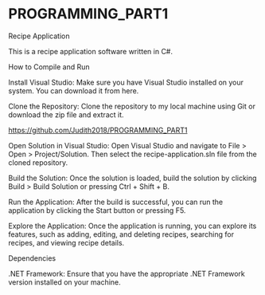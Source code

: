 # PROGRAMMING_PART1

Recipe Application

This is a recipe application software written in C#.

How to Compile and Run

Install Visual Studio: Make sure you have Visual Studio installed on your system. You can download it from here.

Clone the Repository: Clone the repository to my local machine using Git or download the zip file and extract it.

https://github.com/Judith2018/PROGRAMMING_PART1

Open Solution in Visual Studio: Open Visual Studio and navigate to File > Open > Project/Solution. Then select the recipe-application.sln file from the cloned repository.

Build the Solution: Once the solution is loaded, build the solution by clicking Build > Build Solution or pressing Ctrl + Shift + B.

Run the Application: After the build is successful, you can run the application by clicking the Start button or pressing F5.

Explore the Application: Once the application is running, you can explore its features, such as adding, editing, and deleting recipes, searching for recipes, and viewing recipe details.

Dependencies

.NET Framework: Ensure that you have the appropriate .NET Framework version installed on your machine.
